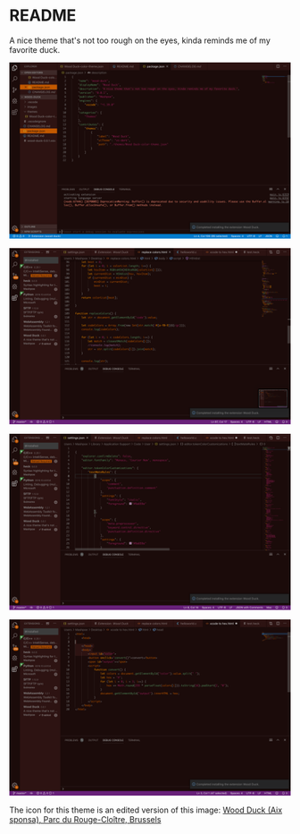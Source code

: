 # README

A nice theme that's not too rough on the eyes, kinda reminds me of my favorite duck.

![screenshot 1](images/screenshot1.png)

![screenshot 2](images/screenshot2.png)

![screenshot 3](images/screenshot3.png)

![screenshot 4](images/screenshot4.png)

The icon for this theme is an edited version of this image: [Wood Duck (Aix sponsa), Parc du Rouge-Cloître, Brussels](https://www.flickr.com/photos/42244964@N03/6985514625)